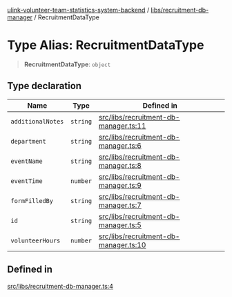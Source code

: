 [ulink-volunteer-team-statistics-system-backend](../wiki/Home) / [libs/recruitment-db-manager](../wiki/libs.recruitment-db-manager) / RecruitmentDataType

# Type Alias: RecruitmentDataType

> **RecruitmentDataType**: `object`

## Type declaration

| Name | Type | Defined in |
| ------ | ------ | ------ |
| `additionalNotes` | `string` | [src/libs/recruitment-db-manager.ts:11](https://github.com/Ulink-Volunteer-Team/statistics-system/blob/main/src/libs/recruitment-db-manager.ts#L11) |
| `department` | `string` | [src/libs/recruitment-db-manager.ts:6](https://github.com/Ulink-Volunteer-Team/statistics-system/blob/main/src/libs/recruitment-db-manager.ts#L6) |
| `eventName` | `string` | [src/libs/recruitment-db-manager.ts:8](https://github.com/Ulink-Volunteer-Team/statistics-system/blob/main/src/libs/recruitment-db-manager.ts#L8) |
| `eventTime` | `number` | [src/libs/recruitment-db-manager.ts:9](https://github.com/Ulink-Volunteer-Team/statistics-system/blob/main/src/libs/recruitment-db-manager.ts#L9) |
| `formFilledBy` | `string` | [src/libs/recruitment-db-manager.ts:7](https://github.com/Ulink-Volunteer-Team/statistics-system/blob/main/src/libs/recruitment-db-manager.ts#L7) |
| `id` | `string` | [src/libs/recruitment-db-manager.ts:5](https://github.com/Ulink-Volunteer-Team/statistics-system/blob/main/src/libs/recruitment-db-manager.ts#L5) |
| `volunteerHours` | `number` | [src/libs/recruitment-db-manager.ts:10](https://github.com/Ulink-Volunteer-Team/statistics-system/blob/main/src/libs/recruitment-db-manager.ts#L10) |

## Defined in

[src/libs/recruitment-db-manager.ts:4](https://github.com/Ulink-Volunteer-Team/statistics-system/blob/main/src/libs/recruitment-db-manager.ts#L4)
